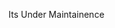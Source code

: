 <!-- So basically we are Creating an Web Application Where we will Be Using System Designed for the Management of the Data  -->
Its Under Maintainence

